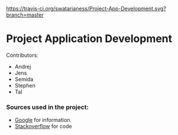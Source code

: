 https://travis-ci.org/swatarianess/Project-App-Development.svg?branch=master
# Project Application Development

Contributors:

 * Andrej
 * Jens
 * Semida
 * Stephen
 * Tal


### Sources used in the project:

 * [Google](https://www.google.co.uk) for information.
 * [Stackoverflow](stackoverflow.com) for code


